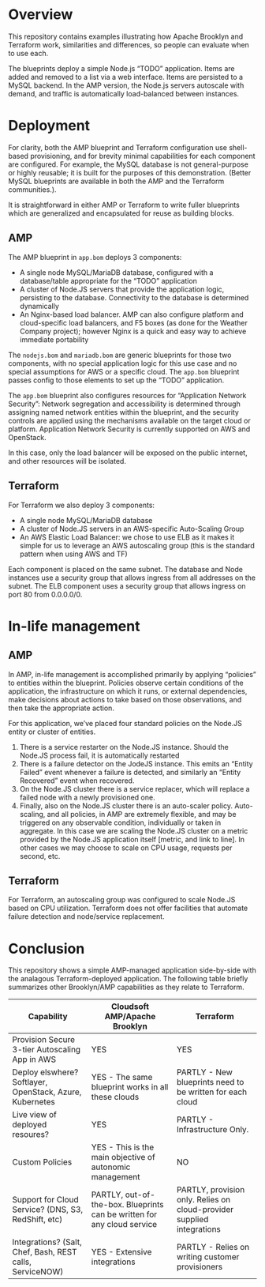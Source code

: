 # Overview
This repository contains examples illustrating how Apache Brooklyn and
Terraform work, similarities and differences, so people can evaluate when to
use each.

The blueprints deploy a simple Node.js “TODO” application. Items are added and
removed to a list via a web interface. Items are persisted to a MySQL backend.
In the AMP version, the Node.js servers autoscale with demand, and traffic is
automatically load-balanced between instances.

# Deployment
For clarity, both the AMP blueprint and Terraform configuration use shell-based
provisioning, and for brevity minimal capabilities for each component are
configured. For example, the MySQL database is not general-purpose or highly
reusable; it is built for the purposes of this demonstration. (Better MySQL
blueprints are available in both the AMP and the Terraform communities.).

It is straightforward in either AMP or Terraform to write fuller blueprints
which are generalized and encapsulated for reuse as building blocks.

## AMP
The AMP blueprint in `app.bom` deploys 3 components:

- A single node MySQL/MariaDB database, configured with a database/table
  appropriate for the “TODO” application
- A cluster of Node.JS servers that provide the application logic, persisting to
  the database. Connectivity to the database is determined dynamically
- An Nginx-based load balancer. AMP can also configure platform and
  cloud-specific load balancers, and F5 boxes (as done for the Weather Company
  project); however Nginx is a quick and easy way to achieve immediate
  portability

The `nodejs.bom` and `mariadb.bom` are generic blueprints for those two components,
with no special application logic for this use case and no special assumptions
for AWS or a specific cloud.  The `app.bom` blueprint passes config to those
elements to set up the “TODO” application.

The `app.bom` blueprint also configures resources for “Application Network
Security”: Network segregation and accessibility is determined through
assigning named network entities within the blueprint, and the security
controls are applied using the mechanisms available on the target cloud or
platform. Application Network Security is currently supported on AWS and
OpenStack.

In this case, only the load balancer will be exposed on the public internet,
and other resources will be isolated.

## Terraform
For Terraform we also deploy 3 components: 

- A single node MySQL/MariaDB database
- A cluster of Node.JS servers in an AWS-specific Auto-Scaling Group
- An AWS Elastic Load Balancer: we chose to use ELB as it makes it simple for us
  to leverage an AWS autoscaling group (this is the standard pattern when using
  AWS and TF)

Each component is placed on the same subnet. The database and Node instances
use a security group that allows ingress from all addresses on the subnet. The
ELB component uses a security group that allows ingress on port 80 from
0.0.0.0/0. 

# In-life management

## AMP
In AMP, in-life management is accomplished primarily by applying “policies” to
entities within the blueprint. Policies observe certain conditions of the
application, the infrastructure on which it runs, or external dependencies,
make decisions about actions to take based on those observations, and then take
the appropriate action. 

For this application, we’ve placed four standard policies on the Node.JS entity
or cluster of entities. 
1. There is a service restarter on the Node.JS instance. Should the Node.JS
   process fail, it is automatically restarted
2. There is a failure detector on the JodeJS instance. This emits an “Entity
   Failed” event whenever a failure is detected, and similarly an “Entity
   Recovered” event when recovered.
3. On the Node.JS cluster there is a service replacer, which will replace a failed
   node with a newly provisioned one.
4. Finally, also on the Node.JS cluster there is an auto-scaler policy.
   Auto-scaling, and all policies, in AMP are extremely flexible, and may be
   triggered on any observable condition, individually or taken in aggregate. In
   this case we are scaling the Node.JS cluster on a metric provided by the
   Node.JS application itself [metric, and link to line]. In other cases we may
   choose to scale on CPU usage, requests per second, etc.

## Terraform
For Terraform, an autoscaling group was configured to scale Node.JS based
on CPU utilization. Terraform does not offer facilities that automate failure
detection and node/service replacement. 

# Conclusion

This repository shows a simple AMP-managed application side-by-side with the
analagous Terraform-deployed application. The following table briefly
summarizes other Brooklyn/AMP capabilities as they relate to Terraform. 

| Capability                                               | Cloudsoft AMP/Apache Brooklyn                                           | Terraform                                                              |
|----------------------------------------------------------|-------------------------------------------------------------------------|------------------------------------------------------------------------|
| Provision Secure 3-tier Autoscaling App in AWS           | YES                                                                     | YES                                                                    |
| Deploy elswhere? Softlayer, OpenStack, Azure, Kubernetes | YES - The same blueprint works in all these clouds                      | PARTLY - New blueprints need to be written for each cloud              |
| Live view of deployed resoures?                          | YES                                                                     | PARTLY - Infrastructure Only.                                          |
| Custom Policies                                          | YES - This is the main objective of autonomic management                | NO                                                                     |
| Support for Cloud Service? (DNS, S3, RedShift, etc)      | PARTLY, out-of-the-box. Blueprints can be written for any cloud service | PARTLY, provision only. Relies on cloud-provider supplied integrations |
| Integrations? (Salt, Chef, Bash, REST calls, ServiceNOW) | YES - Extensive integrations                                            | PARTLY - Relies on writing customer provisioners                       |



